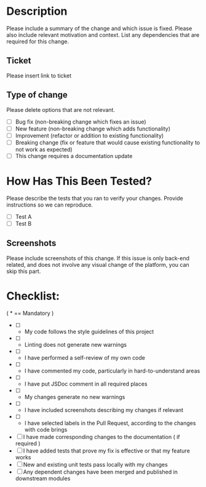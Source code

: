 # Description

Please include a summary of the change and which issue is fixed. Please also include relevant motivation and context. List any dependencies that are required for this change.

## Ticket

Please insert link to ticket

## Type of change

Please delete options that are not relevant.

- [ ] Bug fix (non-breaking change which fixes an issue)
- [ ] New feature (non-breaking change which adds functionality)
- [ ] Improvement (refactor or addition to existing functionality)
- [ ] Breaking change (fix or feature that would cause existing functionality to not work as expected)
- [ ] This change requires a documentation update

# How Has This Been Tested?

Please describe the tests that you ran to verify your changes. Provide instructions so we can reproduce.

- [ ] Test A
- [ ] Test B

## Screenshots

Please include screenshots of this change. If this issue is only back-end related, and does not involve any visual change of the platform, you can skip this part.

# Checklist:

( * == Mandatory ) 

- [ ] * My code follows the style guidelines of this project
- [ ] * Linting does not generate new warnings
- [ ] * I have performed a self-review of my own code
- [ ] * I have commented my code, particularly in hard-to-understand areas
- [ ] * I have put JSDoc comment in all required places
- [ ] * My changes generate no new warnings
- [ ] * I have included screenshots describing my changes if relevant
- [ ] * I have selected labels in the Pull Request, according to the changes with code brings
- [ ] I have made corresponding changes to the documentation ( if required )
- [ ] I have added tests that prove my fix is effective or that my feature works
- [ ] New and existing unit tests pass locally with my changes
- [ ] Any dependent changes have been merged and published in downstream modules
